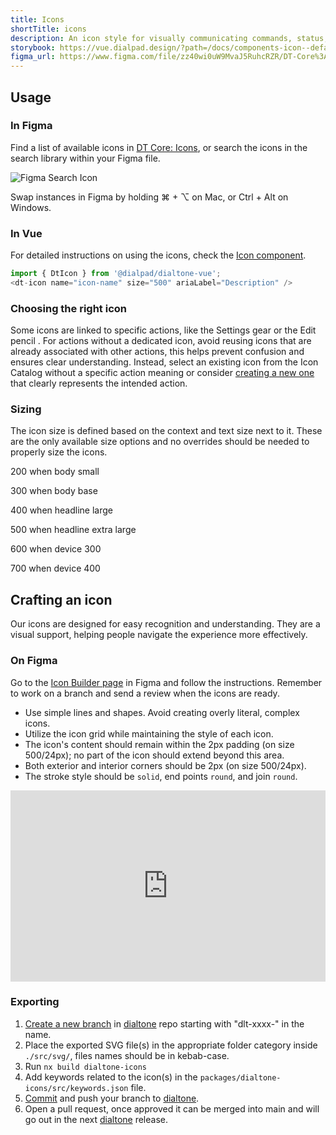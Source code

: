 ```yaml
---
title: Icons
shortTitle: icons
description: An icon style for visually communicating commands, status, and more.
storybook: https://vue.dialpad.design/?path=/docs/components-icon--default
figma_url: https://www.figma.com/file/zz40wi0uW9MvaJ5RuhcRZR/DT-Core%3A-Icons-7?node-id=1473%3A3757&viewport=-168%2C479%2C1&t=OhX4ilCDvb7Tqkx4-11
---
```


<icon-catalog></icon-catalog>

## Usage

### In Figma

<div class="d-d-grid d-gg24 d-g-cols3 md:d-g-cols1">

Find a list of available icons in [DT Core: Icons](https://www.figma.com/file/zz40wi0uW9MvaJ5RuhcRZR/DT8-Icon-Library), or search the icons in the search library within your Figma file.

<dt-stack class="d-gc2" direction="column" gap="500">
<img alt="Figma Search Icon" src="/assets/images/figma-search-icon.gif" style="border-radius: var(--dt-size-radius-400)">
<p class="d-body-base d-fc-tertiary">Swap instances in Figma by holding ⌘ + ⌥ on Mac, or Ctrl + Alt on Windows.</p>
</dt-stack>
</div>

### In Vue

<div class="d-d-grid d-gg24 d-g-cols3 md:d-g-cols1">

For detailed instructions on using the icons, check the [Icon component](/components/icon.html).

<div class="d-gc2">
<code-well-header>
  <div class="d-d-grid d-gg24 d-g-cols3 md:d-g-cols1 d-w100p">
    <div class="d-fl-center">
      <dt-icon :name="selectedIcon" :size="selectedSize" />
    </div>
    <dt-select-menu label="Name" :options="iconListOptions" @change="changeIcon" />
    <dt-select-menu label="Size" :options="sizeValues" @change="changeIconSize" />
  </div>
</code-well-header>

```js
import { DtIcon } from '@dialpad/dialtone-vue';
<dt-icon name="icon-name" size="500" ariaLabel="Description" />
```

</div>
</div>

### Choosing the right icon

Some icons are linked to specific actions, like the Settings gear <dt-icon name="settings" size="200" /> or the Edit pencil <dt-icon name="edit" size="200" />. For actions without a dedicated icon, avoid reusing icons that are already associated with other actions, this helps prevent confusion and ensures clear understanding. Instead, select an existing icon from the Icon Catalog without a specific action meaning or consider [creating a new one](#crafting-an-icon) that clearly represents the intended action.

### Sizing

<div class="d-d-grid d-gg24 d-g-cols3 md:d-g-cols1">

The icon size is defined based on the context and text size next to it. These are the only available size options and no overrides should be needed to properly size the icons.

<div class="d-gc2">
<p class="d-body-small"><dt-icon name="food" size="200" /> 200 when body small</p>
<p class="d-body-base"><dt-icon name="food" size="300" /> 300 when body base</p>
<p class="d-headline-large"><dt-icon name="food" size="400" /> 400 when headline large</p>
<p class="d-headline-extra-large"><dt-icon name="food" size="500" /> 500  when headline extra large</p>
<p class="d-fs-300-tv"><dt-icon name="food" size="600" /> 600 when device 300</p>
<p class="d-fs-400-tv"><dt-icon name="food" size="700" /> 700 when device 400</p>
<!-- <p class="d-fs-500-tv"><dt-icon name="food" size="800" /> 800 when device 500</p> -->

</div>
</div>

## Crafting an icon

Our icons are designed for easy recognition and understanding. They are a visual support, helping people navigate the experience more effectively.

### On Figma

Go to the [Icon Builder page](https://www.figma.com/file/zz40wi0uW9MvaJ5RuhcRZR/DT8-Icon-Library?type=design&node-id=12057-3505&mode=design&t=CNADHg9I1bsKDPiB-4) in Figma and follow the instructions. Remember to work on a branch and send a review when the icons are ready.

<div class="d-d-grid d-gg24 d-g-cols3 md:d-g-cols1">

<div>

- Use simple lines and shapes. Avoid creating overly literal, complex icons.
- Utilize the icon grid while maintaining the style of each icon.
- The icon's content should remain within the 2px padding (on size 500/24px); no part of the icon should extend beyond this area.
- Both exterior and interior corners should be 2px (on size 500/24px).
- The stroke style should be `solid`, end points `round`, and join `round`.

</div>
<div class="d-gc2">
<iframe style="border: 0px; border-radius: var(--dt-size-radius-400)" width="100%" height="306" src="https://www.figma.com/embed?embed_host=share&url=https%3A%2F%2Fwww.figma.com%2Fproto%2FQe6cz41vPBozP4PhgGqFin/Docs-Protos?page-id=0%3A1&type=design&node-id=44-1450&viewport=-3223%2C-6%2C0.78&t=ma5fyi8Din3K3CgW-8&scaling=min-zoom&starting-point-node-id=44%3A1450&hotspot-hints=0&hide-ui=1" allowfullscreen></iframe>
</div>
</div>

### Exporting

1. [Create a new branch](https://github.com/dialpad/dialtone/tree/staging/packages/dialtone-css/.github/CONTRIBUTING.md#making-a-pull-request) in [dialtone](https://github.com/dialpad/dialtone/tree/staging) repo starting with "dlt-xxxx-" in the name.
2. Place the exported SVG file(s) in the appropriate folder category inside `./src/svg/`, files names should be in kebab-case.
3. Run `nx build dialtone-icons`
4. Add keywords related to the icon(s) in the `packages/dialtone-icons/src/keywords.json` file.
5. [Commit](https://github.com/dialpad/dialtone/tree/staging/.github/COMMIT_CONVENTION.md) and push your branch to [dialtone](https://github.com/dialpad/dialtone/tree/staging).
6. Open a pull request, once approved it can be merged into main and will go out in the next [dialtone](https://github.com/dialpad/dialtone/tree/staging) release.

<script setup>
import { ref } from 'vue';
import IconCatalog from "@views/IconCatalog.vue";
import sizes from '@data/icons-sizes.json';

const sizeValues = sizes.map(item => ({ value: item.size, label: item.size }));

const iconListOptions = [
  { value: 'user-plus', label: 'User Plus' },
  { value: 'flame', label: 'Flame' },
  { value: 'heart', label: 'Heart' },
  { value: 'credit-card', label: 'Credit Card' }
];

const selectedIcon = ref('settings');
const selectedSize = ref('500');

const changeIcon = (newIcon) => {
  selectedIcon.value = newIcon;
};

const changeIconSize = (newSize) => {
  selectedSize.value = newSize;
};
</script>
